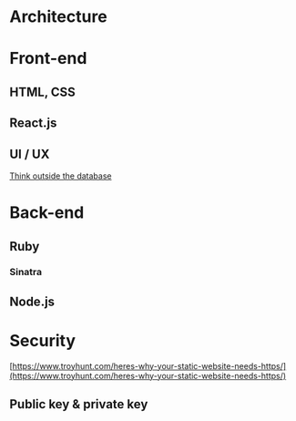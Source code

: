 # Architecture

# Front-end

## HTML, CSS

## React.js

## UI / UX
[Think outside the database](https://twitter.com/steveschoger/status/997125312411570176)

# Back-end

## Ruby

### Sinatra

## Node.js

# Security
[https://www.troyhunt.com/heres-why-your-static-website-needs-https/](https://www.troyhunt.com/heres-why-your-static-website-needs-https/)

## Public key & private key

